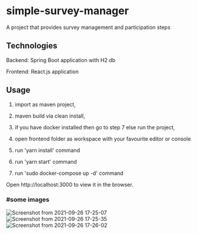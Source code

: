 # simple-survey-manager

A project that provides survey management and participation steps

## Technologies
Backend: Spring Boot application with H2 db

Frontend: React.js application

## Usage

1) import as maven project,

2) maven build via clean install,

3) if you have docker installed then go to step 7 else run the project,

4) open frontend folder as workspace with your favourite editor or console

5) run 'yarn install' command

6) run 'yarn start' command

7) run 'sudo docker-compose up -d' command

Open http://localhost:3000 to view it in the browser.

### #some images

![Screenshot from 2021-09-26 17-25-07](https://user-images.githubusercontent.com/12948391/134812511-08871d93-6826-4afc-ab07-439ac089075e.png)
![Screenshot from 2021-09-26 17-25-35](https://user-images.githubusercontent.com/12948391/134812480-5bb72db0-5e49-48ac-b203-83dd30342b17.png)
![Screenshot from 2021-09-26 17-26-02](https://user-images.githubusercontent.com/12948391/134812482-2786d87e-791a-48ac-9d4e-1142acd34aba.png)
